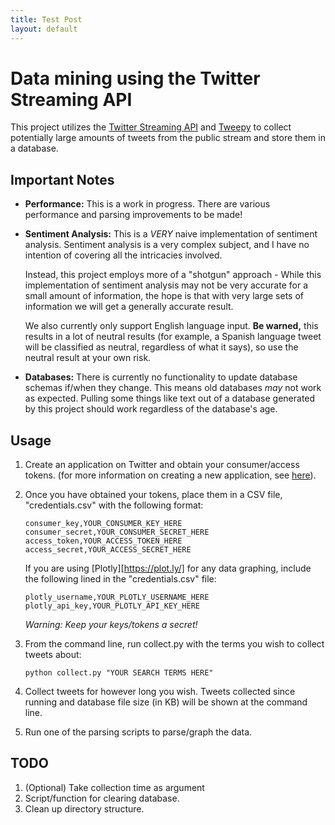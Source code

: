 ```yaml
---
title: Test Post
layout: default
---
```


Data mining using the Twitter Streaming API
===========================================

This project utilizes the [Twitter Streaming API](https://dev.twitter.com/streaming/overview)
and [Tweepy](http://www.tweepy.org/) to collect potentially large amounts of
tweets from the public stream and store them in a database.

Important Notes
---------------

* **Performance:** This is a work in progress. There are various performance and
  parsing improvements to be made!

* **Sentiment Analysis:** This is a *VERY* naive implementation of sentiment
  analysis. Sentiment analysis is a very complex subject, and I have no
  intention of covering all the intricacies involved.

  Instead, this project employs more of a "shotgun" approach - While this
  implementation of sentiment analysis may not be very accurate for a small
  amount of information, the hope is that with very large sets of information we
  will get a generally accurate result.

  We also currently only support English language input. **Be warned,** this
  results in a lot of neutral results (for example, a Spanish language tweet
  will be classified as neutral, regardless of what it says), so use the neutral
  result at your own risk.

* **Databases:** There is currently no functionality to update database schemas
  if/when they change. This means old databases *may* not work as expected.
  Pulling some things like text out of a database generated by this project
  should work regardless of the database's age.

Usage
-----

1. Create an application on Twitter and obtain your consumer/access tokens. (for
more information on creating a new application, see [here](https://dev.twitter.com/)).

2. Once you have obtained your tokens, place them in a CSV file,
"credentials.csv" with the following format:

   ```
   consumer_key,YOUR_CONSUMER_KEY_HERE
   consumer_secret,YOUR_CONSUMER_SECRET_HERE
   access_token,YOUR_ACCESS_TOKEN_HERE
   access_secret,YOUR_ACCESS_SECRET_HERE
   ```

   If you are using [Plotly][https://plot.ly/] for any data graphing, include
   the following lined in the "credentials.csv" file:

   ```
   plotly_username,YOUR_PLOTLY_USERNAME_HERE
   plotly_api_key,YOUR_PLOTLY_API_KEY_HERE
   ```

   *Warning: Keep your keys/tokens a secret!*

3. From the command line, run collect.py with the terms you wish to collect
   tweets about:
    ```
    python collect.py "YOUR SEARCH TERMS HERE"
    ```

4. Collect tweets for however long you wish. Tweets collected since running and
   database file size (in KB) will be shown at the command line.

5. Run one of the parsing scripts to parse/graph the data.


TODO
----

1. (Optional) Take collection time as argument
2. Script/function for clearing database.
3. Clean up directory structure.
